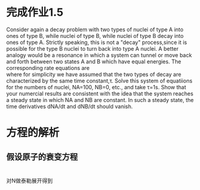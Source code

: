 # 完成作业1.5
 Consider again a decay problem with two types of nuclei of type A into ones of type B, while nuclei of type B, while nuclei of type
B decay into ones of type A. Strictly speaking, this is not a "decay" process,since it is possible for the type B nuclei to turn back
into type A nuclei. A better analogy would be a resonance in which a system can tunnel or move back and forth between two states A and
B which have equal energies. The corresponding rate equations are <br/>
<img src="http://latex.codecogs.com/gif.latex?\frac{dN_A}{dt}=\frac{N_B}{\tau}-\frac{N_A}{\tau}" alt="" title="" /> <br/>
<img src="http://latex.codecogs.com/gif.latex?\frac{dN_B}{dt}=\frac{N_A}{\tau}-\frac{N_B}{\tau}" alt="" title="" /> <br/>
where for simplicity we have assumed that the two types of decay are characterized by the same time constant,τ. Solve this system of 
equatiions for the numbers of nuclei, NA=100, NB=0, etc., and take τ=1s. Show that your numercial results are consistent with the idea
that the system reaches a steady state in which NA and NB are constant. In such a steady state, the time derivatives dNA/dt and dNB/dt
should vanish.

# 方程的解析
## 假设原子的衰变方程
### <img src="http://latex.codecogs.com/gif.latex?\frac{dN}{dt}=-\frac{N}{\tau}" alt="" title="" />
对N做泰勒展开得到 <br/>
   <img src="http://latex.codecogs.com/gif.latex?N(\Delta)=N(0)+\frac{dN}{dt}\cdot\Deltat+\frac{1}{2}\cdot\frac{d^2N}{dt^2}+" alt="" title="" />

